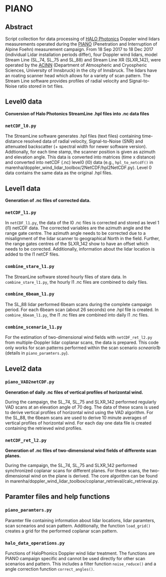 # PIANO
## Abstract 
Script collection for data processing of [HALO Photonics](https://halo-photonics.com/) Doppler wind lidars measurements operated during the [PIANO](https://www.uibk.ac.at/projects/piano/index.html.en) (Penetration and Interruption of Alpine Foehn) measurement campaign. From 18 Sep 2017 to 18 Dec 2017 (individual Lidar installation periods differ), four Doppler wind lidars, model Stream Line (SL_74, SL_75 and SL_88) and Stream Line XR (SLXR_142), were operated by the [ACINN](https://www.uibk.ac.at/acinn/index.html.en) (Department of Atmospheric and Cryospheric Sciences, University of Innsbruck) in the city of Innsbruck. The lidars have an roating scanner head which allows for a variety of scan pattern. The Stream Line software provides profiles of radial velocity and Signal-to-Noise ratio stored in txt files.

## Level0 data
**Conversion of Halo Photonics StreamLine .hpl files into .nc data files**
### `netCDF_l0.py`
The StreamLine software generates .hpl files (text files) containing time-distance resolved data of radial velocity, Signal-to-Noise (SNR) and attenuated backscatter (+ spectral width for newer software version). Addtionally, for each time stamp, the scanner position is given as azimuth and elevation angle. This data is converted into matrices (time x distance) and converted into netCDF (.nc) level0 (l0) data (e.g., `hpl_to_netcdf()` in marenha/doppler_wind_lidar_toolbox/2NetCDF/hpl2NetCDF.py). Level 0 data contains the same data as the original .hpl files.

## Level1 data
**Generation of .nc files of corrected data.**
### `netCDF_l1.py`
In `netCDF_l1.py`, the data of the l0 .nc files is corrected and stored as level 1 (l1) netCDF data. The corrected variables are the azimuth angle and the range gate centre. The azimuth angle needs to be corrected due to a misalignment of the lidar scanner to geographical North in the field. Further, the range gates centres of the SLXR_142 show to have an offset which needs to be corrected. Additionally, information about the lidar location is added to the l1 netCF files.

### `combine_stare_l1.py`
The StreanLine software stored hourly files of stare data. In `combine_stare_l1.py`, the hourly l1 .nc files are combined to daily files. 

### `combine_6beam_l1.py`
The SL_88 lidar performed 6beam scans during the complete campaign period. For each 6beam scan (about 26 seconds) one .hpl file is created. In `combine_6beam_l1.py`, the l1 .nc files are combined into daily l1 .nc files.

### `combine_scenario_l1.py`
For the estimation of two-dimensional wind fields with `netCDF_ret_l2.py` from multiple-Doppler lidar coplanar scans, the data is prepared. This code only works for scan patterns performed within the scan scenario *scneario1b* (details in `piano_paramters.py`). 

## Level2 data
### `piano_VAD2netCDF.py`
**Generation of daily .nc files of vertical profiles of horizontal wind.**

During the campaign, the SL_74, SL_75 and SLXR_142 performed regularly VAD scans at an elevation angle of 70 deg. The data of these scans is used to derive vertical profiles of horizontal wind using the VAD algorithm. For the SL_88, the 6beam scans are used to derive 10 minute averages of vertical profiles of horizontal wind. 
For each day one data file is created containing the retrieved wind profiles.

### `netCDF_ret_l2.py`
**Generation of .nc files of two-dimensional wind fields of differente scan planes.**

During the campaign, the SL_74, SL_75 and SLXR_142 performed synchronized coplanar scans for different planes. For these scans, the two-dimensional wind on the plane is derived. The core algorithm can be found in marenha/doppler_wind_lidar_toolbox/coplanar_retrieval/calc_retrieval.py. 

## Paramter files and help functions 
### `piano_paramters.py`
Paramter file containing information about lidar locations, lidar paramters, scan scnearios and scan pattern. Additionally, the function `load_grid()` creates a grid for the performed coplanar scan pattern. 

### `halo_data_operations.py`
Functions of HaloPhonics Doppler wind lidar treatment. The functions are PIANO campaign specific and cannot be used directly for other scan scenarios and pattern. This includes a filter function `noise_reduce()` and a angle correction function `correct_angles()`.
